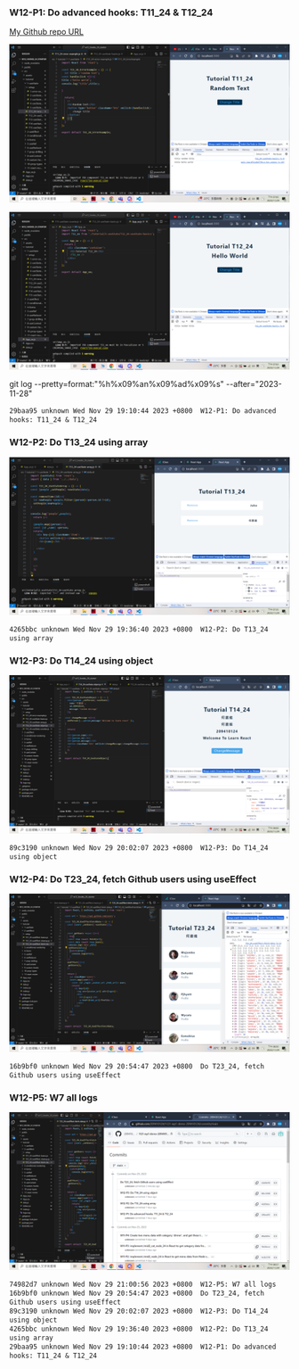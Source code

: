 
### W12-P1: Do advanced hooks: T11_24 & T12_24

[My Github repo URL](https://github.com/209410124/1121-wp1-demo-209410124)


![](w12-p1-1.png)
 
![](w12-p1-2.png)

 git log --pretty=format:"%h%x09%an%x09%ad%x09%s" --after="2023-11-28"

```
29baa95 unknown Wed Nov 29 19:10:44 2023 +0800  W12-P1: Do advanced hooks: T11_24 & T12_24
```

### W12-P2: Do T13_24 using array
 
![](w12-p2.png)

```
4265bbc unknown Wed Nov 29 19:36:40 2023 +0800  W12-P2: Do T13_24 using array
```

 ### W12-P3: Do T14_24 using object
 
![](w12-p3.png)

```
89c3190 unknown Wed Nov 29 20:02:07 2023 +0800  W12-P3: Do T14_24 using object
```

### W12-P4: Do T23_24, fetch Github users using useEffect
 
![](w12-p4.png)

```
16b9bf0 unknown Wed Nov 29 20:54:47 2023 +0800  Do T23_24, fetch Github users using useEffect
```

### W12-P5: W7 all logs
 
![](w12-p5.png)
```
74982d7 unknown Wed Nov 29 21:00:56 2023 +0800  W12-P5: W7 all logs
16b9bf0 unknown Wed Nov 29 20:54:47 2023 +0800  Do T23_24, fetch Github users using useEffect
89c3190 unknown Wed Nov 29 20:02:07 2023 +0800  W12-P3: Do T14_24 using object
4265bbc unknown Wed Nov 29 19:36:40 2023 +0800  W12-P2: Do T13_24 using array
29baa95 unknown Wed Nov 29 19:10:44 2023 +0800  W12-P1: Do advanced hooks: T11_24 & T12_24 

```